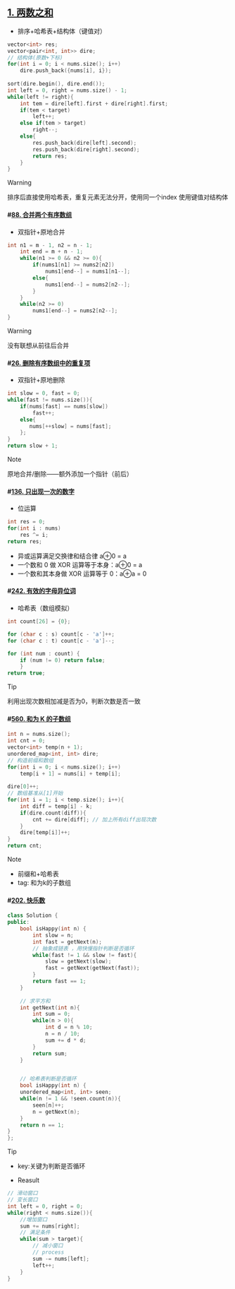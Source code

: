 ## [1. 两数之和](https://leetcode.cn/problems/two-sum/)
- 排序+哈希表+结构体（键值对）
```c++
vector<int> res;  
vector<pair<int, int>> dire;  
// 结构体(原数+下标)
for(int i = 0; i < nums.size(); i++)  
    dire.push_back({nums[i], i});  
  
sort(dire.begin(), dire.end());  
int left = 0, right = nums.size() - 1;  
while(left != right){  
    int tem = dire[left].first + dire[right].first;  
    if(tem < target)  
        left++;  
    else if(tem > target)  
        right--;  
    else{  
        res.push_back(dire[left].second);  
        res.push_back(dire[right].second);  
        return res;  
    }
}
```
>[!warning]
>排序后直接使用哈希表，重复元素无法分开，使用同一个index
>使用键值对结构体 


#### #[88. 合并两个有序数组](https://leetcode.cn/problems/merge-sorted-array/)
- 双指针+原地合并
```cpp
int n1 = m - 1, n2 = n - 1;  
    int end = m + n - 1;  
    while(n1 >= 0 && n2 >= 0){  
        if(nums1[n1] >= nums2[n2])  
            nums1[end--] = nums1[n1--];  
        else{  
            nums1[end--] = nums2[n2--];  
        }  
    }  
    while(n2 >= 0)  
        nums1[end--] = nums2[n2--];  
}
```
>[!warning] 
>没有联想从前往后合并

#### #[26. 删除有序数组中的重复项](https://leetcode.cn/problems/remove-duplicates-from-sorted-array/)
- 双指针+原地删除
```cpp
int slow = 0, fast = 0;  
while(fast != nums.size()){  
    if(nums[fast] == nums[slow])  
        fast++;  
    else{  
       nums[++slow] = nums[fast];  
    };  
}  
return slow + 1;
```

>[!note] 
>原地合并/删除——额外添加一个指针（前后）
#### #[136. 只出现一次的数字](https://leetcode.cn/problems/single-number/)
- 位运算
```cpp
int res = 0;  
for(int i : nums)  
    res ^= i;  
return res;
```
 - 异或运算满足交换律和结合律  a⊕0 = a
 - 一个数和 0 做 XOR 运算等于本身：a⊕0 = a
 - 一个数和其本身做 XOR 运算等于 0：a⊕a = 0


#### #[242. 有效的字母异位词](https://leetcode.cn/problems/valid-anagram/)
- 哈希表（数组模拟）
```cpp
int count[26] = {0}; 

for (char c : s) count[c - 'a']++;
for (char c : t) count[c - 'a']--;

for (int num : count) {
    if (num != 0) return false; 
    }
return true;
```
>[!tip]
>利用出现次数相加减是否为0，判断次数是否一致


#### #[560. 和为 K 的子数组](https://leetcode.cn/problems/subarray-sum-equals-k/)
```cpp
int n = nums.size();  
int cnt = 0;  
vector<int> temp(n + 1);  
unordered_map<int, int> dire;  
// 构造前缀和数组
for(int i = 0; i < nums.size(); i++)  
    temp[i + 1] = nums[i] + temp[i];  
  
dire[0]++;  
// 数组基准从[1]开始
for(int i = 1; i < temp.size(); i++){  
    int diff = temp[i] - k;  
    if(dire.count(diff)){  
        cnt += dire[diff]; // 加上所有diff出现次数  
    }  
    dire[temp[i]]++;  
}  
return cnt;
```
>[!note]
>- 前缀和+哈希表
>- tag: 和为k的子数组

#### #[202. 快乐数](https://leetcode.cn/problems/happy-number/)
```cpp
class Solution {  
public:  
    bool isHappy(int n) {  
        int slow = n;  
        int fast = getNext(n);  
        // 抽象成链表 ，用快慢指针判断是否循环
        while(fast != 1 && slow != fast){  
            slow = getNext(slow);  
            fast = getNext(getNext(fast));  
        }  
        return fast == 1;  
    }  
  
    // 求平方和
    int getNext(int n){  
        int sum = 0;  
        while(n > 0){  
            int d = n % 10;  
            n = n / 10;  
            sum += d * d;  
        }  
        return sum;  
    }  


	// 哈希表判断是否循环
	bool isHappy(int n) {  
    unordered_map<int, int> seen;  
    while(n != 1 && !seen.count(n)){  
        seen[n]++;  
        n = getNext(n);  
    }  
    return n == 1;  
}
};
```

>[!tip]
>- key:关键为判断是否循环


- Reasult
```cpp
// 滑动窗口
// 变长窗口
int left = 0, right = 0;
while(right < nums.size()){
	//增加窗口
	sum += nums[right];
	// 满足条件
	while(sum > target){
		// 减小窗口
		// process
		sum -= nums[left];
		left++;
	}
}
```

